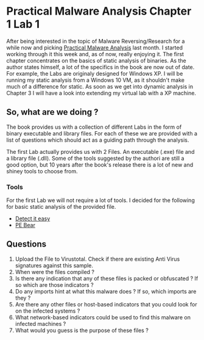 # Practical Malware Analysis Chapter 1 Lab 1


After being interested in the topic of Malware Reversing/Research for a while now and picking [Practical Malware Analysis](https://www.amazon.com/Practical-Malware-Analysis-Hands-Dissecting/dp/1593272901/ref=sr_1_1?crid=35SRDR50C5VDR&keywords=practical+malware+analysis&qid=1700091659&sprefix=practical+malw%2Caps%2C169&sr=8-1) last month. I started working through it this week and, as of now, really enjoying it. The first chapter concentrates on the basics of static analysis of binaries. As the author states himself, a lot of the specifics in the book are now out of date. For example, the Labs are originaly designed for Windows XP. I will be running my static analysis from a Windows 10 VM, as it shouldn't make much of a difference for static. As soon as we get into dynamic analysis in Chapter 3 I will have a look into extending my virtual lab with a XP machine.  


## So, what are we doing ?

The book provides us with a collection of different Labs in the form of binary executable and library files. For each of these we are provided with a list of questions which should act as a guiding path through the analysis.

The first Lab actually provides us with 2 Files. An executable (.exe) file and a library file (.dll). Some of the tools suggested by the authori are still a good option, but 10 years after the book's release there is a lot of new and shiney tools to choose from. 

### Tools

For the first Lab we will not require a lot of tools. I decided for the following for basic static analysis of the provided file.

- [Detect it easy](https://github.com/horsicq/Detect-It-Easy)
- [PE Bear](https://github.com/hasherezade/pe-bear)

## Questions

1. Upload the File to Virustotal. Check if there are existing Anti Virus signatures against this sample.
2. When were the files compiled ?
3. Is there any indication that any of these files is packed or obfuscated ? If so which are those indicators ?
4. Do any imports hint at what this malware does ? If so, which imports are they ?
5. Are there any other files or host-based indicators that you could look for on the infected systems ?
6. What network-based indicators could be used to find this malware on infected machines ?
7. What would you guess is the purpose of these files ?

